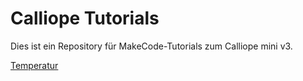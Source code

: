 # Calliope Tutorials

Dies ist ein Repository für MakeCode-Tutorials zum Calliope mini v3.

[Temperatur](https://makecode.calliope.cc/#tutorial:https://raw.githubusercontent.com/medandlearn/myCalliope-Tutorials/main/tutorials/temperatur.md)
